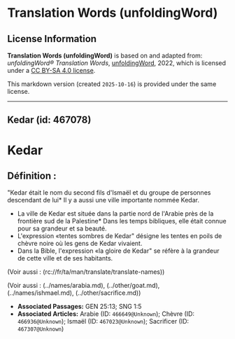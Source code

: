 # Translation Words (unfoldingWord)

## License Information

**Translation Words (unfoldingWord)** is based on and adapted from: _unfoldingWord® Translation Words_, [unfoldingWord](https://unfoldingword.org/utw), 2022, which is licensed under a [CC BY-SA 4.0 license](https://creativecommons.org/licenses/by-sa/4.0/legalcode.en).

This markdown version (created `2025-10-16`) is provided under the same license.



--------------------------------

## Kedar (id: 467078)

Kedar
=====

Définition :
------------

"Kedar était le nom du second fils d'Ismaël et du groupe de personnes descendant de lui\* Il y a aussi une ville importante nommée Kedar.

* La ville de Kedar est située dans la partie nord de l'Arabie près de la frontière sud de la Palestine\* Dans les temps bibliques, elle était connue pour sa grandeur et sa beauté.
* L'expression «tentes sombres de Kedar" désigne les tentes en poils de chèvre noire où les gens de Kedar vivaient.
* Dans la Bible, l'expression «la gloire de Kedar" se réfère à la grandeur de cette ville et de ses habitants.

(Voir aussi : (rc://fr/ta/man/translate/translate\-names))

(Voir aussi : (../names/arabia.md), (../other/goat.md), (../names/ishmael.md), (../other/sacrifice.md))

* **Associated Passages:** GEN 25:13; SNG 1:5
* **Associated Articles:** Arabie (ID: `466649@Unknown`); Chèvre (ID: `466936@Unknown`); Ismaël (ID: `467023@Unknown`); Sacrificer (ID: `467307@Unknown`)

